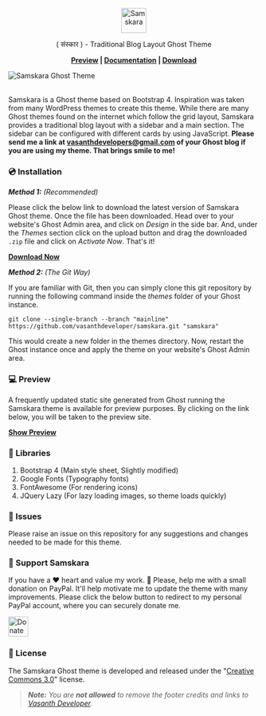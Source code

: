 <p align="center" style="text-align: center !important;">
	<img src="https://raw.githubusercontent.com/vasanthdeveloper/samskara/images/logo.png" height="50px" alt="Samskara">
	<p align="center">( संस्कार ) - Traditional Blog Layout Ghost Theme</p>
	<p align="center"><strong><a target="_blank" rel="noopener" href="https://vasanthdeveloper.github.io/samskara">Preview</a> | <a href="https://github.com/vasanthdeveloper/samskara/wiki/Configuring-Samskara">Documentation</a> | <a target="_blank" rel="noopener" href="https://github.com/vasanthdeveloper/samskara/releases/download/1.0.0/samskara.zip">Download</a></strong></p>
	<img src="https://raw.githubusercontent.com/vasanthdeveloper/samskara/images/main_preview.png" alt="Samskara Ghost Theme"><br><br>
</p>

Samskara is a Ghost theme based on Bootstrap 4. Inspiration was taken from many WordPress themes to create this theme. While there are many Ghost themes found on the internet which follow the grid layout, Samskara provides a traditional blog layout with a sidebar and a main section. The sidebar can be configured with different cards by using JavaScript. **Please send me a link at vasanthdevelopers@gmail.com of your Ghost blog if you are using my theme. That brings smile to me!**

### 💿 Installation
_**Method 1:** (Recommended)_

Please click the below link to download the latest version of Samskara Ghost theme. Once the file has been downloaded. Head over to your website's Ghost Admin area, and click on _Design_ in the side bar. And, under the _Themes_ section click on the upload button and drag the downloaded ```.zip``` file and click on _Activate Now_. That's it!

**<a target="_blank" rel="noopener" href="https://github.com/vasanthdeveloper/samskara/releases/download/1.0.0/samskara.zip">Download Now</a>**

_**Method 2:** (The Git Way)_

If you are familiar with Git, then you can simply clone this git repository by running the following command inside the _themes_ folder of your Ghost instance.
```
git clone --single-branch --branch "mainline" https://github.com/vasanthdeveloper/samskara.git "samskara"
```

This would create a new folder in the themes directory. Now, restart the Ghost instance once and apply the theme on your website's Ghost Admin area.

### 💻 Preview
A frequently updated static site generated from Ghost running the Samskara theme is available for preview purposes. By clicking on the link below, you will be taken to the preview site.

**<a target="_blank" rel="noopener" href="https://vasanthdeveloper.github.io/samskara">Show Preview</a>**

### 🔨 Libraries
1. Bootstrap 4 (Main style sheet, Slightly modified)
2. Google Fonts (Typography fonts)
3. FontAwesome (For rendering icons)
4. JQuery Lazy (For lazy loading images, so theme loads quickly)

### 🐛 Issues
Please raise an issue on this repository for any suggestions and changes needed to be made for this theme.

### 🎉 Support Samskara
If you have a ❤ heart and value my work. 🙏 Please, help me with a small donation on PayPal. It'll help motivate me to update the theme with many improvements. Please click the below button to redirect to my personal PayPal account, where you can securely donate me.

<a href="https://paypal.me/vasanthdeveloper" target="_blank" rel="noopener"><img height="40px" src="https://raw.githubusercontent.com/vasanthdeveloper/aakari/preview-images/paypal_donate_button.png" alt="Donate On PayPal"></a>

### 📝 License
The Samskara Ghost theme is developed and released under the "<a target="_blank" href="https://creativecommons.org/licenses/by/3.0">Creative Commons 3.0</a>" license.

> _**Note:** You are **not allowed** to remove the footer credits and links to [Vasanth Developer](https://vasanthdeveloper.com)._
